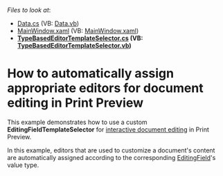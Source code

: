 <!-- default file list -->
*Files to look at*:

* [Data.cs](./CS/CustomEditingFieldsSelector/Data.cs) (VB: [Data.vb](./VB/CustomEditingFieldsSelector/Data.vb))
* [MainWindow.xaml](./CS/CustomEditingFieldsSelector/MainWindow.xaml) (VB: [MainWindow.xaml](./VB/CustomEditingFieldsSelector/MainWindow.xaml))
* **[TypeBasedEditorTemplateSelector.cs](./CS/CustomEditingFieldsSelector/TypeBasedEditorTemplateSelector.cs) (VB: [TypeBasedEditorTemplateSelector.vb](./VB/CustomEditingFieldsSelector/TypeBasedEditorTemplateSelector.vb))**
<!-- default file list end -->
# How to automatically assign appropriate editors for document editing in Print Preview


<p>This example demonstrates how to use a custom <strong>EditingFieldTemplateSelector</strong> for <a href="https://documentation.devexpress.com/XtraReports/117343/Concepts/Creating-Reports/Navigation-and-Interaction/Content-Editing-in-Print-Preview">interactive document editing</a> in Print Preview.</p>
<p>In this example, editors that are used to customize a document's content are automatically assigned according to the corresponding <a href="https://documentation.devexpress.com/CoreLibraries/DevExpress.XtraPrinting.EditingField.class">EditingField</a>'s value type.</p>

<br/>


